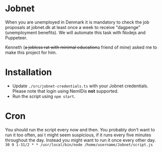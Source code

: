 # Jobnet
When you are unemployed in Denmark it is mandatory to check the job proposals at jobnet.dk at least once a week to receive "dagpenge" (unemployment benefits).
We will automate this task with Nodejs and Puppeteer.
 
Kenneth (~~a jobless rat with minimal education~~a friend of mine) asked me to make this project for him.

# Installation
* Update ```./src/jobnet-credentials.ts``` with your Jobnet credentials. Please note that login using NemIDis **not** supported.
* Run the script using ```npm start```.

# Cron
You should run the script every now and then. You probably don't want to run it too often, asi t might seem suspicious, if it runs every five minutes throughout the day.
Instead you might want to run it once every other day.
```30 9 1-31/2 * * /usr/local/bin/node /home/username/Jobnet/script.js```